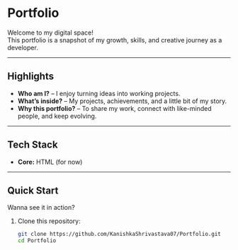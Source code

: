 # Portfolio

Welcome to my digital space!  
This portfolio is a snapshot of my growth, skills, and creative journey as a developer.

---

## Highlights
- **Who am I?** – I enjoy turning ideas into working projects.
- **What’s inside?** – My projects, achievements, and a little bit of my story.
- **Why this portfolio?** – To share my work, connect with like-minded people, and keep evolving.

---

## Tech Stack
- **Core:** HTML (for now)

---

## Quick Start
Wanna see it in action?  
1. Clone this repository:
   ```bash
   git clone https://github.com/KanishkaShrivastava07/Portfolio.git
   cd Portfolio
